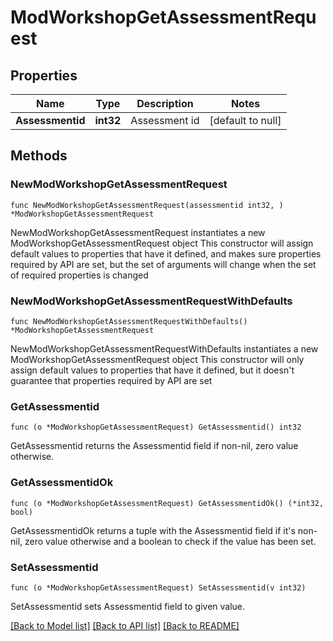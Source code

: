 # ModWorkshopGetAssessmentRequest

## Properties

Name | Type | Description | Notes
------------ | ------------- | ------------- | -------------
**Assessmentid** | **int32** | Assessment id | [default to null]

## Methods

### NewModWorkshopGetAssessmentRequest

`func NewModWorkshopGetAssessmentRequest(assessmentid int32, ) *ModWorkshopGetAssessmentRequest`

NewModWorkshopGetAssessmentRequest instantiates a new ModWorkshopGetAssessmentRequest object
This constructor will assign default values to properties that have it defined,
and makes sure properties required by API are set, but the set of arguments
will change when the set of required properties is changed

### NewModWorkshopGetAssessmentRequestWithDefaults

`func NewModWorkshopGetAssessmentRequestWithDefaults() *ModWorkshopGetAssessmentRequest`

NewModWorkshopGetAssessmentRequestWithDefaults instantiates a new ModWorkshopGetAssessmentRequest object
This constructor will only assign default values to properties that have it defined,
but it doesn't guarantee that properties required by API are set

### GetAssessmentid

`func (o *ModWorkshopGetAssessmentRequest) GetAssessmentid() int32`

GetAssessmentid returns the Assessmentid field if non-nil, zero value otherwise.

### GetAssessmentidOk

`func (o *ModWorkshopGetAssessmentRequest) GetAssessmentidOk() (*int32, bool)`

GetAssessmentidOk returns a tuple with the Assessmentid field if it's non-nil, zero value otherwise
and a boolean to check if the value has been set.

### SetAssessmentid

`func (o *ModWorkshopGetAssessmentRequest) SetAssessmentid(v int32)`

SetAssessmentid sets Assessmentid field to given value.



[[Back to Model list]](../README.md#documentation-for-models) [[Back to API list]](../README.md#documentation-for-api-endpoints) [[Back to README]](../README.md)


